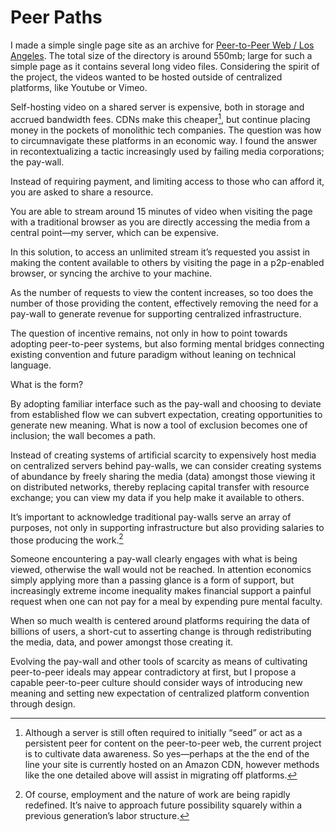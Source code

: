 # Peer Paths

I made a simple single page site as an archive for [Peer-to-Peer Web / Los Angeles](http://peer-to-peer-web.com/los-angeles). The total size of the directory is around 550mb; large for such a simple page as it contains several long video files. Considering the spirit of the project, the videos wanted to be hosted outside of centralized platforms, like Youtube or Vimeo.

<!-- more -->

Self-hosting video on a shared server is expensive, both in storage and accrued bandwidth fees. CDNs make this cheaper[^1], but continue placing money in the pockets of monolithic tech companies. The question was how to circumnavigate these platforms in an economic way. I found the answer in recontextualizing a tactic increasingly used by failing media corporations; the pay-wall.

Instead of requiring payment, and limiting access to those who can afford it, you are asked to share a resource.

You are able to stream around 15 minutes of video when visiting the page with a traditional browser as you are directly accessing the media from a central point—my server, which can be expensive.

In this solution, to access an unlimited stream it’s requested you assist in making the content available to others by visiting the page in a p2p-enabled browser, or syncing the archive to your machine.

As the number of requests to view the content increases, so too does the number of those providing the content, effectively removing the need for a pay-wall to generate revenue for supporting centralized infrastructure.

The question of incentive remains, not only in how to point towards adopting peer-to-peer systems, but also forming mental bridges connecting existing convention and future paradigm without leaning on technical language.

What is the form?

By adopting familiar interface such as the pay-wall and choosing to deviate from established flow we can subvert expectation, creating opportunities to generate new meaning. What is now a tool of exclusion becomes one of inclusion; the wall becomes a path.

Instead of creating systems of artificial scarcity to expensively host media on centralized servers behind pay-walls, we can consider creating systems of abundance by freely sharing the media (data) amongst those viewing it on distributed networks, thereby replacing capital transfer with resource exchange; you can view my data if you help make it available to others.

It’s important to acknowledge traditional pay-walls serve an array of purposes, not only in supporting infrastructure but also providing salaries to those producing the work.[^2]

Someone encountering a pay-wall clearly engages with what is being viewed, otherwise the wall would not be reached. In attention economics simply applying more than a passing glance is a form of support, but increasingly extreme income inequality makes financial support a painful request when one can not pay for a meal by expending pure mental faculty.

When so much wealth is centered around platforms requiring the data of billions of users, a short-cut to asserting change is through redistributing the media, data, and power amongst those creating it.

Evolving the pay-wall and other tools of scarcity as means of cultivating peer-to-peer ideals may appear contradictory at first, but I propose a capable peer-to-peer culture should consider ways of introducing new meaning and setting new expectation of centralized platform convention through design. 

[^1]: Although a server is still often required to initially “seed” or act as a persistent peer for content on the peer-to-peer web, the current project is to cultivate data awareness. So yes—perhaps at the the end of the line your site is currently hosted on an Amazon CDN, however methods like the one detailed above will assist in migrating off platforms.

[^2]: Of course, employment and the nature of work are being rapidly redefined. It’s naive to approach future possibility squarely within a previous generation’s labor structure.